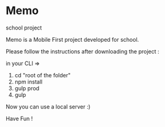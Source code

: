 # Memo
school project

Memo is a Mobile First project  developed for school.

Please follow the instructions after downloading the project :

in your CLI =>

1. cd "root of the folder"
2. npm install
3. gulp prod
4. gulp

Now you can use a local server :)


Have Fun ! 


